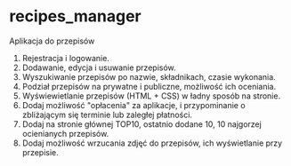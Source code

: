 # recipes_manager
Aplikacja do przepisów
1. Rejestracja i logowanie.
2. Dodawanie, edycja i usuwanie przepisów.
3. Wyszukiwanie przepisów po nazwie, składnikach, czasie wykonania.
4. Podział przepisów na prywatne i publiczne, możliwość ich oceniania.
5. Wyświewietlanie przepisów (HTML + CSS) w ładny sposób na stronie.
6. Dodaj możliwość "opłacenia" za aplikacje, i przypominanie o zbliżającym się terminie lub zaległej płatności.
7. Dodaj na stronie głównej TOP10, ostatnio dodane 10, 10 najgorzej ocienianych przepisów.
8. Dodaj możliwość wrzucania zdjęć do przepisów, ich wyświetlanie przy przepisie.
